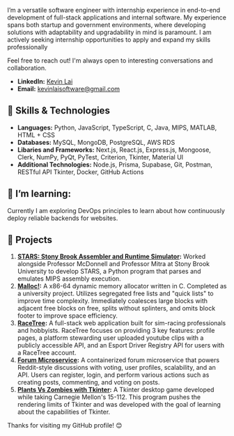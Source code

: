 I’m a versatile software engineer with internship experience in end-to-end development of full-stack applications and internal software. My
experience spans both startup and government environments, where developing solutions with adaptability and upgradability in mind is
paramount. I am actively seeking internship opportunities to apply and expand my skills professionally

Feel free to reach out! I'm always open to interesting conversations and collaboration.
- **LinkedIn:** [Kevin Lai](https://www.linkedin.com/in/kevinlaisoftware/)
- **Email:** [kevinlaisoftware@gmail.com](kevinlaisoftware@gmail.com)

## 🔧 Skills & Technologies

- **Languages:** Python, JavaScript, TypeScript, C, Java, MIPS, MATLAB, HTML + CSS
- **Databases:** MySQL, MongoDB, PostgreSQL, AWS RDS
- **Libaries and Frameworks:** Next.js, React.js, Express.js, Mongoose, Clerk, NumPy, PyQt, PyTest, Criterion, Tkinter, Material UI
- **Additional Technologies:** Node.js, Prisma, Supabase, Git, Postman, RESTful API Tkinter, Docker, GitHub Actions

## 🌱 I’m learning:

Currently I am exploring DevOps principles to learn about how continuously deploy reliable backends for websites.

## 🚀 Projects

1. **[STARS: Stony Brook Assembler and Runtime Simulator](https://github.com/sbustars/STARS):** Worked alongside Professor McDonnell and Professor Mitra at Stony Brook University to develop STARS, a Python program that parses and emulates MIPS assembly execution.
2. **[Malloc!](https://github.com/lai-kevin/Memory-Allocator):** A x86-64 dynamic memory allocator written in C. Completed as a university project. Utilizes segregated free lists and "quick lists" to improve time complexity. Immediately coalesces large blocks with adjacent free blocks on free, splits without splinters, and omits block footer to improve space efficiency.
3. **[RaceTree](https://github.com/lai-kevin/RaceTree-Production):** A full-stack web application built for sim-racing professionals and hobbyists. RaceTree focuses on providing 3 key features: profile pages, a platform stewarding user uploaded youtube clips with a publicly accessible API, and an Esport
Driver Registry API for users with a RaceTree account.
4. **[Forum Microservice](https://github.com/lai-kevin/Forum-Microservice):** A containerized forum microservice that powers Reddit-style discussions with voting, user profiles, scalability, and an API. Users can register, login, and perform various actions such as creating posts, commenting, and voting on posts.
5. **[Plants Vs Zombies with Tkinter](https://github.com/lai-kevin/PlantsVsZombiesParody):** A Tkinter desktop game developed while taking Carnegie Mellon's 15-112. This program pushes the rendering limits of Tkinter and was developed with the goal of learning about the capabilities of Tkinter.

Thanks for visiting my GitHub profile! 😊

